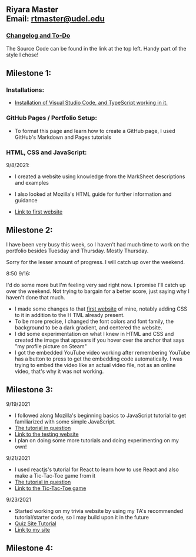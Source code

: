 ## Riyara Master <br> Email: rtmaster@udel.edu 

### [Changelog and To-Do](/changelog.md)
The Source Code can be found in the link at the top left. Handy part of the style I chose!
<br>

## Milestone 1:

### **Installations:**
- [Installation of Visual Studio Code, and TypeScript working in it.](/VSCInstall.md)

### **GitHub Pages / Portfolio Setup:**
- To format this page and learn how to create a GitHub page, I used GitHub's Markdown and Pages tutorials

### **HTML, CSS and JavaScript:**
9/8/2021:

- I created a website using knowledge from the MarkSheet descriptions and examples

- I also looked at Mozilla's HTML guide for further information and guidance

- [Link to first website](/websites/Spectacled.html)

## Milestone 2:
I have been very busy this week, so I haven't had much time to work on the portfolio besides Tuesday and Thursday. Mostly Thursday.

Sorry for the lesser amount of progress. I will catch up over the weekend.

8:50 9/16:

I'd do some more but I'm feeling very sad right now. I promise I'll catch up over the weekend. Not trying to bargain for a better score, just saying why I haven't done that much.

- I made some changes to that [first website](/websites/Spectacled.html) of mine, notably adding CSS to it in addition to the H TML already present. 
- To be more precise, I changed the font colors and font family, the background to be a dark gradient, and centered the website.
- I did some experimentation on what I knew in HTML and CSS and created the image that appears if you hover over the anchor that says "my profile picture on Steam"
- I got the embedded YouTube video working after remembering YouTube has a button to press to get the embedding code automatically. I was trying to embed the video like an actual video file, not as an online video, that's why it was not working.

## Milestone 3:
9/19/2021

- I followed along Mozilla's beginning basics to JavaScript tutorial to get familiarized with some simple JavaScript.
- [The tutorial in question](https://developer.mozilla.org/en-US/docs/Learn/Getting_started_with_the_web/JavaScript_basics)
- [Link to the testing website](/websites/MozillaTutorial/index.html)
- I plan on doing some more tutorials and doing experimenting on my own!

9/21/2021

- I used reactjs's tutorial for React to learn how to use React and also make a Tic-Tac-Toe game from it
- [The tutorial in question](https://reactjs.org/tutorial/tutorial.html)
- [Link to the Tic-Tac-Toe game](/websites/ReactTutorial/tutorial-app/src/index.js)

9/23/2021
- Started working on my trivia website by using my TA's recommended tutorial/starter code, so I may build upon it in the future
- [Quiz Site Tutorial](https://www.freecodecamp.org/news/how-to-build-a-quiz-app-using-react/)
- [Link to my site](/websites/QuizSite/src/App.js)

## Milestone 4:
